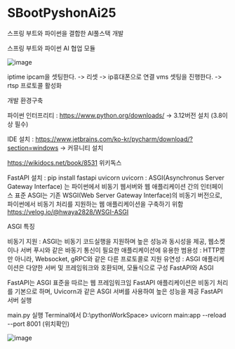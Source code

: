 # SBootPyshonAi25
스프링 부트와 파이썬을 결합한 AI풀스택 개발

스프링 부트와 파이썬 AI 협업 모듈

![image](https://github.com/user-attachments/assets/f4358462-a7ac-43a7-879e-0bdab1c7f507)

iptime ipcam을 셋팅한다. -> 리셋 -> ip휴대폰으로 연결 
vms 셋팅을 진행한다. -> rtsp 프로토콜 활성화


개발 환경구축

파이썬 인터프리티 : https://www.python.org/downloads/ -> 3.12버전 설치 (3.8이상 필수)

IDE 설치 : https://www.jetbrains.com/ko-kr/pycharm/download/?section=windows -> 커뮤니티 설치

https://wikidocs.net/book/8531 위키독스

FastAPI 설치 : pip install fastapi uvicorn uvicorn : ASGI(Asynchronus Server Gateway Interface) 는 파이썬에서 비동기 웹서버와 웹 애플리케이션
간의 인터페이스 표준 ASGI는 기존 WSGI(Web Server Gateway Interface)의 비동기 버전으로, 파이썬에서 비동기 처리를 지원하는 웹 애플리케이션을
구축하기 위함 https://velog.io/@hwaya2828/WSGI-ASGI

ASGI 특징

비동기 지원 : ASGI는 비동기 코드실행을 지원하며 높은 성능과 동시성을 제공, 웹소켓이나 서버 푸시와 같은 바동기 통신이 필요한 애플리케이션에
유용한 범용성 : HTTP뿐만 아니라, Websocket, gRPC와 같은 다른 프로토콜로 지원 유연성 : ASGI 애플리케이션은 다양한 서버 및 프레임워크와 호환되며, 모듈식으로 구성 FastAPI와 ASGI

FastAPI는 ASGI 표준을 따르는 웹 프레임워크임 FastAPI 애플리케이션은 비동기 처리를 기본으로 하며, Uvicorn과 같은 ASGI 서버를 사용하여 높은 성능을 제공 FastAPI 서버 실행

main.py 실행 Terminal에서 D:\pythonWorkSpace> uvicorn main:app --reload --port 8001 (위치확인)

![image](https://github.com/user-attachments/assets/96d5de53-5eac-425a-b8f3-cc11344997b7)
